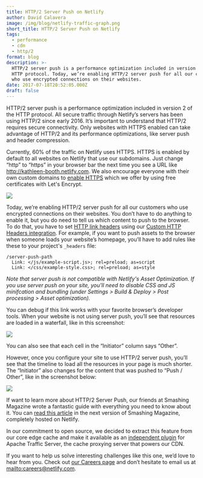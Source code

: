 ```yaml
---
title: HTTP/2 Server Push on Netlify
author: David Calavera
image: /img/blog/netlify-traffic-graph.png
short_title: HTTP/2 Server Push on Netlify
tags:
  - performance
  - cdn
  - http/2
format: blog
description: >-
  HTTP/2 server push is a performance optimization included in version 2 of the
  HTTP protocol. Today, we’re enabling HTTP/2 server push for all our customers
  who use encrypted connections on their websites.
date: 2017-07-18T20:52:05.000Z
draft: false
---
```

HTTP/2 server push is a performance optimization included in version 2 of the HTTP protocol. All secure traffic through Netlify’s servers has been using HTTP/2 since early 2016. It’s important to understand that HTTP/2 requires secure connectivity. Only websites with HTTPS enabled can take advantage of HTTP/2 and its performance optimizations, like server push and header compression.

Currently, 60% of the traffic on Netlify uses HTTPS. HTTPS is enabled by default to all websites on Netlify that use our subdomains. Just change “http” to “https” in your browser bar the next time you see a URL like <http://kathleen-booth.netlify.com>. We also encourage everyone with their own custom domains to [enable HTTPS](https://www.netlify.com/docs/ssl/) which we offer by using free certificates with Let's Encrypt.

![](/img/blog/netlify-traffic-graph.png)

Today, we’re enabling HTTP/2 server push for all our customers who use encrypted connections on their websites. You don’t have to do anything to enable it, but you do need to tell us which content to push to the browser. To do that, you have to set [HTTP link headers](https://www.w3.org/wiki/LinkHeader) using our [Custom HTTP Headers integration](https://www.netlify.com/docs/headers-and-basic-auth/#multi-key-header-rules). For example, if you want to push assets to the browser when someone loads your website’s homepage, you’ll have to add rules like these to your project's `_headers` file:

```
/server-push-path
  Link: </js/example-script.js>; rel=preload; as=script
  Link: </css/example-style.css>; rel=preload; as=style
```

*Note that server push is not compatible with Netlify's Asset Optimization. If you use server push on your site, you'll need to disable CSS and JS minifcation and bundling (under Settings > Build & Deploy > Post processing > Asset optimization).*

You can debug if this link works with your favorite browser’s developer tools. When your website is not using server push, you’ll see that resources are loaded in a waterfall, like in this screenshot:

![](/img/blog/inspector-server-push-disabled.png)

You can also see that each cell in the “Initiator” column says “Other”.

However, once you configure your site to use HTTP/2 server push, you’ll see that the timeline to load all the resources in your page is much shorter. The “Initiator” also changes for the content that was pushed to “Push / Other”, like in the screenshot below:

![](/img/blog/inspector-server-push-enabled.png)

If want to learn more about HTTP/2 Server Push, our friends at Smashing Magazine wrote a fantastic guide with everything you need to know about it. You can [read this article](https://next.smashingmagazine.com/2017/04/guide-http2-server-push/) in the next version of Smashing Magazine, completely hosted on Netlify.

In our commitment to open source, we decided to extract this feature from our core edge cache and make it available as an [independent plugin](https://github.com/apache/trafficserver/tree/master/plugins/experimental/server_push_preload) for Apache Traffic Server, the cache proxying server that powers our CDN.

If you want to help us solve interesting challenges like this one, we’d love to hear from you. Check out [our Careers page](/careers) and don’t hesitate to email us at <mailto:careers@netlify.com>.






